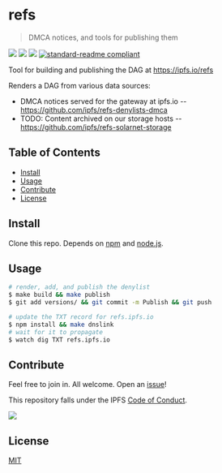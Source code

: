 # refs

> DMCA notices, and tools for publishing them

[![](https://img.shields.io/badge/made%20by-Protocol%20Labs-blue.svg?style=flat-square)](http://ipn.io)
[![](https://img.shields.io/badge/project-IPFS-blue.svg?style=flat-square)](http://ipfs.io/)
[![](https://img.shields.io/badge/freenode-%23ipfs-blue.svg?style=flat-square)](http://webchat.freenode.net/?channels=%23ipfs)
[![standard-readme compliant](https://img.shields.io/badge/standard--readme-OK-green.svg?style=flat-square)](https://github.com/RichardLitt/standard-readme)

Tool for building and publishing the DAG at https://ipfs.io/refs

Renders a DAG from various data sources:

- DMCA notices served for the gateway at ipfs.io -- https://github.com/ipfs/refs-denylists-dmca
- TODO: Content archived on our storage hosts -- https://github.com/ipfs/refs-solarnet-storage

## Table of Contents

- [Install](#install)
- [Usage](#usage)
- [Contribute](#contribute)
- [License](#license)

## Install

Clone this repo. Depends on [npm](https://npmjs.com) and [node.js](https://nodejs.com).

## Usage

```sh
# render, add, and publish the denylist
$ make build && make publish
$ git add versions/ && git commit -m Publish && git push

# update the TXT record for refs.ipfs.io
$ npm install && make dnslink
# wait for it to propagate
$ watch dig TXT refs.ipfs.io
```

## Contribute

Feel free to join in. All welcome. Open an [issue](https://github.com/ipfs/refs/issues)!

This repository falls under the IPFS [Code of Conduct](https://github.com/ipfs/community/blob/master/code-of-conduct.md).

[![](https://cdn.rawgit.com/jbenet/contribute-ipfs-gif/master/img/contribute.gif)](https://github.com/ipfs/community/blob/master/contributing.md)

## License

[MIT](LICENSE)
